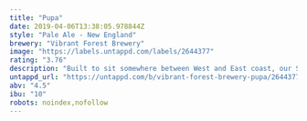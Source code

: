 ```yaml
---
title: "Pupa"
date: 2019-04-06T13:38:05.978844Z
style: "Pale Ale - New England"
brewery: "Vibrant Forest Brewery"
image: "https://labels.untappd.com/labels/2644377"
rating: "3.76"
description: "Built to sit somewhere between West and East coast, our Symbiosis series focuses on the idea of building on what we knew about hops and how they compliment and contrast against each other.  Pupa is the next stage in the evolution.  We're taking the hops from the limelight and moving towards the yeasts that play just an important role in flavour.  Expect masses of tropical fruits bursting from the can as hops and yeast dance to create a sensual panoply of aromas.  Oats lend a luxurious mouthfeel and low bitterness helps to accentuate this beer into a long and juicy finish.  "
untappd_url: "https://untappd.com/b/vibrant-forest-brewery-pupa/2644377"
abv: "4.5"
ibu: "10"
robots: noindex,nofollow
---
```

